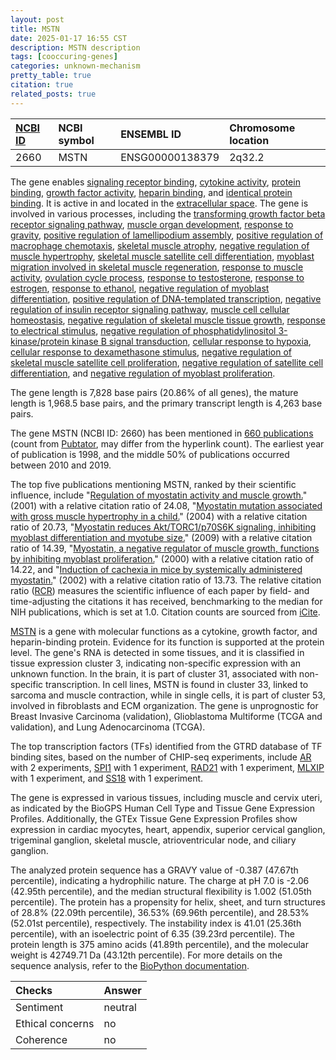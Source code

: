 ```yaml
---
layout: post
title: MSTN
date: 2025-01-17 16:55 CST
description: MSTN description
tags: [cooccuring-genes]
categories: unknown-mechanism
pretty_table: true
citation: true
related_posts: true
---
```




| [NCBI ID](https://www.ncbi.nlm.nih.gov/gene/2660) | NCBI symbol | ENSEMBL ID | Chromosome location |
| :-------- | :------- | :-------- | :------- |
| 2660  | MSTN | ENSG00000138379 | 2q32.2 |



The gene enables [signaling receptor binding](https://amigo.geneontology.org/amigo/term/GO:0005102), [cytokine activity](https://amigo.geneontology.org/amigo/term/GO:0005125), [protein binding](https://amigo.geneontology.org/amigo/term/GO:0005515), [growth factor activity](https://amigo.geneontology.org/amigo/term/GO:0008083), [heparin binding](https://amigo.geneontology.org/amigo/term/GO:0008201), and [identical protein binding](https://amigo.geneontology.org/amigo/term/GO:0042802). It is active in and located in the [extracellular space](https://amigo.geneontology.org/amigo/term/GO:0005615). The gene is involved in various processes, including the [transforming growth factor beta receptor signaling pathway](https://amigo.geneontology.org/amigo/term/GO:0007179), [muscle organ development](https://amigo.geneontology.org/amigo/term/GO:0007517), [response to gravity](https://amigo.geneontology.org/amigo/term/GO:0009629), [positive regulation of lamellipodium assembly](https://amigo.geneontology.org/amigo/term/GO:0010592), [positive regulation of macrophage chemotaxis](https://amigo.geneontology.org/amigo/term/GO:0010759), [skeletal muscle atrophy](https://amigo.geneontology.org/amigo/term/GO:0014732), [negative regulation of muscle hypertrophy](https://amigo.geneontology.org/amigo/term/GO:0014741), [skeletal muscle satellite cell differentiation](https://amigo.geneontology.org/amigo/term/GO:0014816), [myoblast migration involved in skeletal muscle regeneration](https://amigo.geneontology.org/amigo/term/GO:0014839), [response to muscle activity](https://amigo.geneontology.org/amigo/term/GO:0014850), [ovulation cycle process](https://amigo.geneontology.org/amigo/term/GO:0022602), [response to testosterone](https://amigo.geneontology.org/amigo/term/GO:0033574), [response to estrogen](https://amigo.geneontology.org/amigo/term/GO:0043627), [response to ethanol](https://amigo.geneontology.org/amigo/term/GO:0045471), [negative regulation of myoblast differentiation](https://amigo.geneontology.org/amigo/term/GO:0045662), [positive regulation of DNA-templated transcription](https://amigo.geneontology.org/amigo/term/GO:0045893), [negative regulation of insulin receptor signaling pathway](https://amigo.geneontology.org/amigo/term/GO:0046627), [muscle cell cellular homeostasis](https://amigo.geneontology.org/amigo/term/GO:0046716), [negative regulation of skeletal muscle tissue growth](https://amigo.geneontology.org/amigo/term/GO:0048632), [response to electrical stimulus](https://amigo.geneontology.org/amigo/term/GO:0051602), [negative regulation of phosphatidylinositol 3-kinase/protein kinase B signal transduction](https://amigo.geneontology.org/amigo/term/GO:0051898), [cellular response to hypoxia](https://amigo.geneontology.org/amigo/term/GO:0071456), [cellular response to dexamethasone stimulus](https://amigo.geneontology.org/amigo/term/GO:0071549), [negative regulation of skeletal muscle satellite cell proliferation](https://amigo.geneontology.org/amigo/term/GO:1902723), [negative regulation of satellite cell differentiation](https://amigo.geneontology.org/amigo/term/GO:1902725), and [negative regulation of myoblast proliferation](https://amigo.geneontology.org/amigo/term/GO:2000818).


The gene length is 7,828 base pairs (20.86% of all genes), the mature length is 1,968.5 base pairs, and the primary transcript length is 4,263 base pairs.


The gene MSTN (NCBI ID: 2660) has been mentioned in [660 publications](https://pubmed.ncbi.nlm.nih.gov/?term=%22MSTN%22) (count from [Pubtator](https://academic.oup.com/nar/article/47/W1/W587/5494727), may differ from the hyperlink count). The earliest year of publication is 1998, and the middle 50% of publications occurred between 2010 and 2019.


The top five publications mentioning MSTN, ranked by their scientific influence, include "[Regulation of myostatin activity and muscle growth.](https://pubmed.ncbi.nlm.nih.gov/11459935)" (2001) with a relative citation ratio of 24.08, "[Myostatin mutation associated with gross muscle hypertrophy in a child.](https://pubmed.ncbi.nlm.nih.gov/15215484)" (2004) with a relative citation ratio of 20.73, "[Myostatin reduces Akt/TORC1/p70S6K signaling, inhibiting myoblast differentiation and myotube size.](https://pubmed.ncbi.nlm.nih.gov/19357233)" (2009) with a relative citation ratio of 14.39, "[Myostatin, a negative regulator of muscle growth, functions by inhibiting myoblast proliferation.](https://pubmed.ncbi.nlm.nih.gov/10976104)" (2000) with a relative citation ratio of 14.22, and "[Induction of cachexia in mice by systemically administered myostatin.](https://pubmed.ncbi.nlm.nih.gov/12029139)" (2002) with a relative citation ratio of 13.73. The relative citation ratio ([RCR](https://journals.plos.org/plosbiology/article?id=10.1371/journal.pbio.1002541)) measures the scientific influence of each paper by field- and time-adjusting the citations it has received, benchmarking to the median for NIH publications, which is set at 1.0. Citation counts are sourced from [iCite](https://icite.od.nih.gov).


[MSTN](https://www.proteinatlas.org/ENSG00000138379-MSTN) is a gene with molecular functions as a cytokine, growth factor, and heparin-binding protein. Evidence for its function is supported at the protein level. The gene's RNA is detected in some tissues, and it is classified in tissue expression cluster 3, indicating non-specific expression with an unknown function. In the brain, it is part of cluster 31, associated with non-specific transcription. In cell lines, MSTN is found in cluster 33, linked to sarcoma and muscle contraction, while in single cells, it is part of cluster 53, involved in fibroblasts and ECM organization. The gene is unprognostic for Breast Invasive Carcinoma (validation), Glioblastoma Multiforme (TCGA and validation), and Lung Adenocarcinoma (TCGA).


The top transcription factors (TFs) identified from the GTRD database of TF binding sites, based on the number of CHIP-seq experiments, include [AR](https://www.ncbi.nlm.nih.gov/gene/367) with 2 experiments, [SPI1](https://www.ncbi.nlm.nih.gov/gene/6688) with 1 experiment, [RAD21](https://www.ncbi.nlm.nih.gov/gene/5885) with 1 experiment, [MLXIP](https://www.ncbi.nlm.nih.gov/gene/22877) with 1 experiment, and [SS18](https://www.ncbi.nlm.nih.gov/gene/6760) with 1 experiment.





The gene is expressed in various tissues, including muscle and cervix uteri, as indicated by the BioGPS Human Cell Type and Tissue Gene Expression Profiles. Additionally, the GTEx Tissue Gene Expression Profiles show expression in cardiac myocytes, heart, appendix, superior cervical ganglion, trigeminal ganglion, skeletal muscle, atrioventricular node, and ciliary ganglion.




The analyzed protein sequence has a GRAVY value of -0.387 (47.67th percentile), indicating a hydrophilic nature. The charge at pH 7.0 is -2.06 (42.95th percentile), and the median structural flexibility is 1.002 (51.05th percentile). The protein has a propensity for helix, sheet, and turn structures of 28.8% (22.09th percentile), 36.53% (69.96th percentile), and 28.53% (52.01st percentile), respectively. The instability index is 41.01 (25.36th percentile), with an isoelectric point of 6.35 (39.23rd percentile). The protein length is 375 amino acids (41.89th percentile), and the molecular weight is 42749.71 Da (43.12th percentile). For more details on the sequence analysis, refer to the [BioPython documentation](https://biopython.org/docs/1.75/api/Bio.SeqUtils.ProtParam.html).





| Checks    | Answer |
| :-------- | :------- |
| Sentiment  | neutral   |
| Ethical concerns | no     |
| Coherence    | no    |